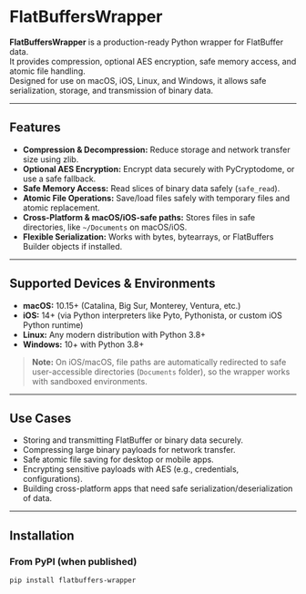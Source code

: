 # FlatBuffersWrapper

**FlatBuffersWrapper** is a production-ready Python wrapper for FlatBuffer data.  
It provides compression, optional AES encryption, safe memory access, and atomic file handling.  
Designed for use on macOS, iOS, Linux, and Windows, it allows safe serialization, storage, and transmission of binary data.

---

## Features

- **Compression & Decompression:** Reduce storage and network transfer size using zlib.  
- **Optional AES Encryption:** Encrypt data securely with PyCryptodome, or use a safe fallback.  
- **Safe Memory Access:** Read slices of binary data safely (`safe_read`).  
- **Atomic File Operations:** Save/load files safely with temporary files and atomic replacement.  
- **Cross-Platform & macOS/iOS-safe paths:** Stores files in safe directories, like `~/Documents` on macOS/iOS.  
- **Flexible Serialization:** Works with bytes, bytearrays, or FlatBuffers Builder objects if installed.

---

## Supported Devices & Environments

- **macOS:** 10.15+ (Catalina, Big Sur, Monterey, Ventura, etc.)  
- **iOS:** 14+ (via Python interpreters like Pyto, Pythonista, or custom iOS Python runtime)  
- **Linux:** Any modern distribution with Python 3.8+  
- **Windows:** 10+ with Python 3.8+  

> **Note:** On iOS/macOS, file paths are automatically redirected to safe user-accessible directories (`Documents` folder), so the wrapper works with sandboxed environments.

---

## Use Cases

- Storing and transmitting FlatBuffer or binary data securely.  
- Compressing large binary payloads for network transfer.  
- Safe atomic file saving for desktop or mobile apps.  
- Encrypting sensitive payloads with AES (e.g., credentials, configurations).  
- Building cross-platform apps that need safe serialization/deserialization of data.

---

## Installation

### From PyPI (when published)

```bash
pip install flatbuffers-wrapper
